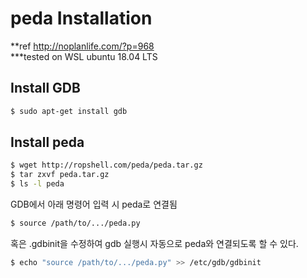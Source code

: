 # peda Installation
**ref http://noplanlife.com/?p=968  
***tested on WSL ubuntu 18.04 LTS  

## Install GDB
```bash
$ sudo apt-get install gdb
```

## Install peda
```bash
$ wget http://ropshell.com/peda/peda.tar.gz
$ tar zxvf peda.tar.gz
$ ls -l peda
```  


GDB에서 아래 명령어 입력 시 peda로 연결됨
```bash
$ source /path/to/.../peda.py
```


혹은 .gdbinit을 수정하여 gdb 실행시 자동으로 peda와 연결되도록 할 수 있다.
```bash
$ echo "source /path/to/.../peda.py" >> /etc/gdb/gdbinit
```  
